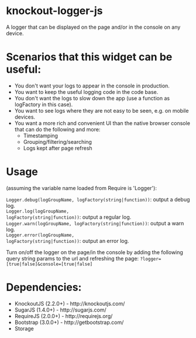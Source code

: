knockout-logger-js
==================

A logger that can be displayed on the page and/or in the console on any device.

<h1>Scenarios that this widget can be useful:</h1>
<ul>
   <li>You don't want your logs to appear in the console in production.</li> 
   <li>You want to keep the useful logging code in the code base.</li>
   <li>You don't want the logs to slow down the app (use a function as logFactory in this case).</li>
   <li>You want to see logs where they are not easy to be seen, e.g. on mobile devices.</li>
   <li>
      You want a more rich and convenient UI than the native browser console that can do the following and more:
      <ul>
         <li>Timestamping</li>
         <li>Grouping/filtering/searching</li>
         <li>Logs kept after page refresh</li>
      </ul>
   </li>
</ul>

<h1>Usage</h1> 
(assuming the variable name loaded from Require is 'Logger'):

<code>Logger.debug(logGroupName, logFactory(string|function))</code>: output a debug log.<br />
<code>Logger.log(logGroupName, logFactory(string|function))</code>: output a regular log.<br />
<code>Logger.warn(logGroupName, logFactory(string|function))</code>: output a warn log.<br />
<code>Logger.error(logGroupName, logFactory(string|function))</code>: output an error log.<br />

Turn on/off the logger on the page/in the console by adding the following query string params to the url and refreshing the page:
<code>?logger=[true|false]&console=[true|false]</code>


<h1>Dependencies:</h1>

<ul>
   <li>KnockoutJS (2.2.0+) - http://knockoutjs.com/</li>
   <li>SugarJS (1.4.0+) - http://sugarjs.com/</li>
   <li>RequireJS (2.0.0+) - http://requirejs.org/</li>
   <li>Bootstrap (3.0.0+) - http://getbootstrap.com/</li>
   <li>Storage
</ul>
